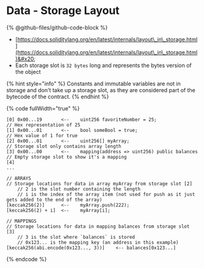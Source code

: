 # Data - Storage Layout

{% @github-files/github-code-block %}

* [https://docs.soliditylang.org/en/latest/internals/layout\_in\_storage.html](https://docs.soliditylang.org/en/latest/internals/layout\_in\_storage.html)&#x20;
* Each storage slot is `32 bytes` long and represents the bytes version of the object

{% hint style="info" %}
Constants and immutable variables are not in storage and don't take up a storage slot, as they are considered part of the bytecode of the contract.
{% endhint %}

{% code fullWidth="true" %}
```solidity
[0] 0x00...19       <--    uint256 favoriteNumber = 25;                 // Hex representation of 25
[1] 0x00...01       <--    bool someBool = true;                        // Hex value of 1 for true 
[2] 0x00...01       <--    uint256[] myArray;                           // Storage slot only contains array length
[3] 0x00...00       <--    mapping(address => uint256) public balances  // Empty storage slot to show it's a mapping
[4]
...

// ARRAYS
// Storage locations for data in array myArray from storage slot [2]
    // 2 is the slot number containing the length
    // i is the index of the array item (not used for push as it just gets added to the end of the array)
[keccak256(2)]      <--    myArray.push(222);
[keccak256(2) + i]  <--    myArray[i];

// MAPPINGS
// Storage locations for data in mapping balances from storage slot [3]
    // 3 is the slot where `balances` is stored
    // 0x123... is the mapping key (an address in this example)
[keccak256(abi.encode(0x123..., 3))]    <-- balances[0x123...]
```
{% endcode %}
